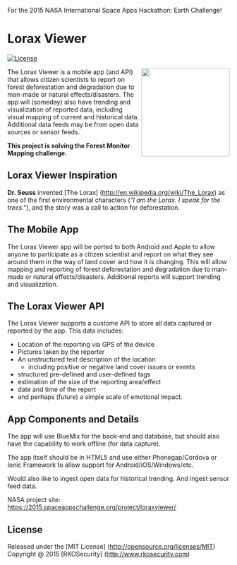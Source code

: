 For the 2015 NASA International Space Apps Hackathon: Earth Challenge! 

Lorax Viewer
===
[![License](https://img.shields.io/badge/license-MIT-orange.svg?style=flat-square)](https://github.com/adrianlee44/lorax/blob/master/LICENSE-MIT)

<img align="right" height="200" src="http://4.bp.blogspot.com/-nIhDGmiP2Vc/T1MD0BbiWxI/AAAAAAAABeQ/3DMn5DYC3YY/s1600/lorax1.png">

The Lorax Viewer is a mobile app (and API) that allows citizen scientists to report on forest deforestation and degradation due to man-made or natural effects/disasters. The app will (someday) also have trending and visualization of reported data, including visual mapping of current and historical data. Additional data feeds may be from open data sources or sensor feeds. 

**This project is solving the Forest Monitor Mapping challenge.**

## Lorax Viewer Inspiration
**Dr. Seuss** invented [The Lorax] (http://en.wikipedia.org/wiki/The_Lorax) as one of the first environmental characters (*"I am the Lorax. I speak for the trees."*), and the story was a call to action for deforestation.

## The Mobile App
The Lorax Viewer app will be ported to both Android and Apple to allow anyone to participate as a citizen scientist and report on what they see around them in the way of land cover and how it is changing. This will allow mapping and reporting of forest deforestation and degradation due to man-made or natural effects/disasters. Additional reports will support trending and visualization.

## The Lorax Viewer API
The Lorax Viewer supports a custome API to store all data captured or reported by the app.  This data includes:

- Location of the reporting via GPS of the device
- Pictures taken by the reporter
- An unstructured text description of the location
  - including positive or negative land cover issues or events
- structured pre-defined and user-defined tags
- estimation of the size of the reporting area/effect
- date and time of the report
- and perhaps (future) a simple scale of emotional impact.

## App Components and Details

The app will use BlueMix for the back-end and database, but should also have the capability to work offline (for data capture).

The app itself should be in HTML5 and use either Phonegap/Cordova or Ionic Framework to allow support for Android/iOS/Windows/etc.

Would also like to ingest open data for historical trending. And ingest sensor feed data.

NASA project site: https://2015.spaceappschallenge.org/project/loraxviewer/

## License

Released under the [MIT License] (http://opensource.org/licenses/MIT)
Copyright @ 2015 [RKOSecurity] (http://www.rkosecurity.com)

